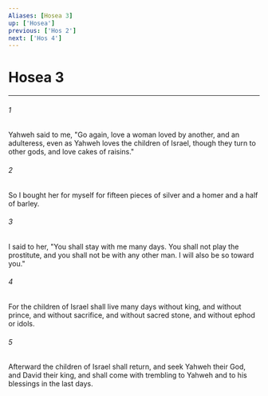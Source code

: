 ```yaml
---
Aliases: [Hosea 3]
up: ['Hosea']
previous: ['Hos 2']
next: ['Hos 4']
---
```

# Hosea 3
***





###### 1 

Yahweh said to me, "Go again, love a woman loved by another, and an adulteress, even as Yahweh loves the children of Israel, though they turn to other gods, and love cakes of raisins." 



###### 2 

So I bought her for myself for fifteen pieces of silver and a homer and a half of barley. 



###### 3 

I said to her, "You shall stay with me many days. You shall not play the prostitute, and you shall not be with any other man. I will also be so toward you." 



###### 4 

For the children of Israel shall live many days without king, and without prince, and without sacrifice, and without sacred stone, and without ephod or idols. 



###### 5 

Afterward the children of Israel shall return, and seek Yahweh their God, and David their king, and shall come with trembling to Yahweh and to his blessings in the last days.
